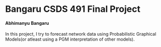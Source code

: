 # Bangaru CSDS 491 Final Project 

#### Abhimanyu Bangaru

In this project, I try to forecast network data using Probabilistic Graphical Models(or atleast using a PGM interpretation of other models). 
